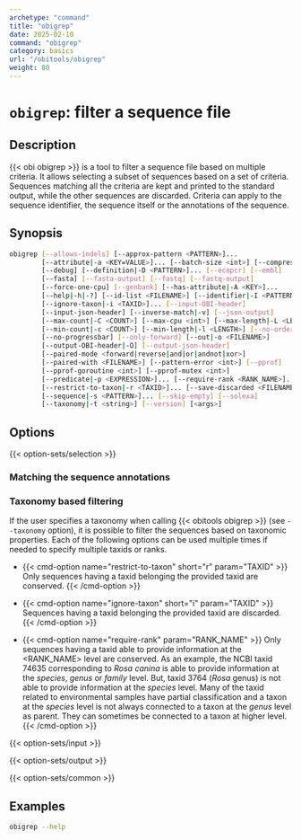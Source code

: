 ```yaml
---
archetype: "command"
title: "obigrep"
date: 2025-02-10
command: "obigrep"
category: basics
url: "/obitools/obigrep"
weight: 80
---
```


# `obigrep`: filter a sequence file

## Description 

{{< obi obigrep >}} is a tool to filter a sequence file based on multiple criteria. It allows selecting a subset of sequences based on a set of criteria. Sequences matching all the criteria are kept and printed to the standard output, while the other sequences are discarded. Criteria can apply to the sequence identifier, the sequence itself or the annotations of the sequence.

## Synopsis

```bash
obigrep [--allows-indels] [--approx-pattern <PATTERN>]...
        [--attribute|-a <KEY=VALUE>]... [--batch-size <int>] [--compress|-Z]
        [--debug] [--definition|-D <PATTERN>]... [--ecopcr] [--embl]
        [--fasta] [--fasta-output] [--fastq] [--fastq-output]
        [--force-one-cpu] [--genbank] [--has-attribute|-A <KEY>]...
        [--help|-h|-?] [--id-list <FILENAME>] [--identifier|-I <PATTERN>]...
        [--ignore-taxon|-i <TAXID>]... [--input-OBI-header]
        [--input-json-header] [--inverse-match|-v] [--json-output]
        [--max-count|-C <COUNT>] [--max-cpu <int>] [--max-length|-L <LENGTH>]
        [--min-count|-c <COUNT>] [--min-length|-l <LENGTH>] [--no-order]
        [--no-progressbar] [--only-forward] [--out|-o <FILENAME>]
        [--output-OBI-header|-O] [--output-json-header]
        [--paired-mode <forward|reverse|and|or|andnot|xor>]
        [--paired-with <FILENAME>] [--pattern-error <int>] [--pprof]
        [--pprof-goroutine <int>] [--pprof-mutex <int>]
        [--predicate|-p <EXPRESSION>]... [--require-rank <RANK_NAME>]...
        [--restrict-to-taxon|-r <TAXID>]... [--save-discarded <FILENAME>]
        [--sequence|-s <PATTERN>]... [--skip-empty] [--solexa]
        [--taxonomy|-t <string>] [--version] [<args>]
```

## Options

{{< option-sets/selection >}}

### Matching the sequence annotations

### Taxonomy based filtering

If the user specifies a taxonomy when calling {{< obitools obigrep >}} (see `--taxonomy` option), it is possible to filter the sequences based on taxonomic properties. Each of the following options can be used multiple times if needed to specify multiple taxids or ranks.

- {{< cmd-option name="restrict-to-taxon" short="r" param="TAXID" >}}
  Only sequences having a taxid belonging the provided taxid are conserved.
  {{< /cmd-option >}}

- {{< cmd-option name="ignore-taxon" short="i" param="TAXID" >}}
  Sequences having a taxid belonging the provided taxid are discarded.
  {{< /cmd-option >}}

- {{< cmd-option name="require-rank" param="RANK_NAME" >}}
  Only sequences having a taxid able to provide information at the <RANK_NAME> level are conserved.
  As an example, the NCBI taxid 74635 corresponding to *Rosa canina* is able to provide information at the *species*, *genus* or *family* level. But, taxid 3764 (*Rosa* genus) is not able to provide information at the *species* level. Many of the taxid related to environmental samples have partial classification and a taxon at the *species* level is not always connected to a taxon at the *genus* level as parent. They can sometimes be connected to a taxon at higher level. 
  {{< /cmd-option >}}


{{< option-sets/input >}}

{{< option-sets/output >}}

{{< option-sets/common >}}

## Examples

```bash
obigrep --help
```
